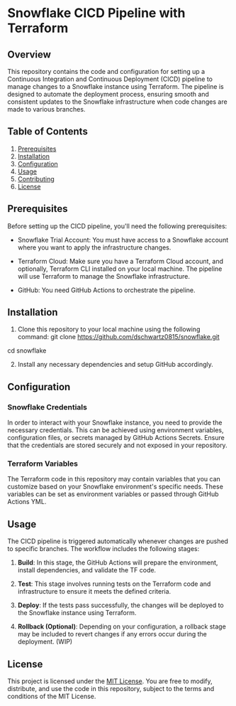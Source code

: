 # Snowflake CICD Pipeline with Terraform

## Overview

This repository contains the code and configuration for setting up a Continuous Integration and Continuous Deployment (CICD) pipeline to manage changes to a Snowflake instance using Terraform. The pipeline is designed to automate the deployment process, ensuring smooth and consistent updates to the Snowflake infrastructure when code changes are made to various branches.

## Table of Contents

1. [Prerequisites](#prerequisites)
2. [Installation](#installation)
3. [Configuration](#configuration)
4. [Usage](#usage)
5. [Contributing](#contributing)
6. [License](#license)

## Prerequisites

Before setting up the CICD pipeline, you'll need the following prerequisites:

- Snowflake Trial Account: You must have access to a Snowflake account where you want to apply the infrastructure changes.

- Terraform Cloud: Make sure you have a Terraform Cloud account, and optionally, Terraform CLI installed on your local machine. The pipeline will use Terraform to manage the Snowflake infrastructure.

- GitHub: You need GitHub Actions to orchestrate the pipeline.

## Installation

1. Clone this repository to your local machine using the following command:
git clone https://github.com/dschwartz0815/snowflake.git

cd snowflake

2. Install any necessary dependencies and setup GitHub accordingly.

## Configuration

### Snowflake Credentials

In order to interact with your Snowflake instance, you need to provide the necessary credentials. This can be achieved using environment variables, configuration files, or secrets managed by GitHub Actions Secrets. Ensure that the credentials are stored securely and not exposed in your repository.

### Terraform Variables

The Terraform code in this repository may contain variables that you can customize based on your Snowflake environment's specific needs. These variables can be set as environment variables or passed through GitHub Actions YML.

## Usage

The CICD pipeline is triggered automatically whenever changes are pushed to specific branches. The workflow includes the following stages:

1. **Build**: In this stage, the GitHub Actions will prepare the environment, install dependencies, and validate the TF code.

2. **Test**: This stage involves running tests on the Terraform code and infrastructure to ensure it meets the defined criteria.

3. **Deploy**: If the tests pass successfully, the changes will be deployed to the Snowflake instance using Terraform.

4. **Rollback (Optional)**: Depending on your configuration, a rollback stage may be included to revert changes if any errors occur during the deployment. (WIP)

## License

This project is licensed under the [MIT License](LICENSE). You are free to modify, distribute, and use the code in this repository, subject to the terms and conditions of the MIT License.
